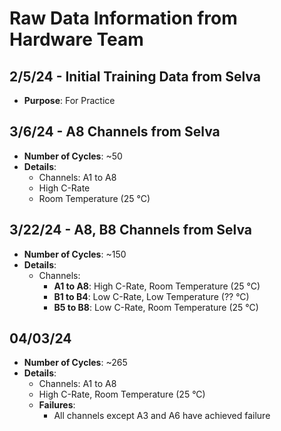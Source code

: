 # Raw Data Information from Hardware Team

## 2/5/24 - Initial Training Data from Selva
- **Purpose**: For Practice

## 3/6/24 - A8 Channels from Selva
- **Number of Cycles**: ~50
- **Details**:
  - Channels: A1 to A8
  - High C-Rate
  - Room Temperature (25 °C)

## 3/22/24 - A8, B8 Channels from Selva
- **Number of Cycles**: ~150
- **Details**:
  - Channels: 
    - **A1 to A8**: High C-Rate, Room Temperature (25 °C)
    - **B1 to B4**: Low C-Rate, Low Temperature (?? °C)
    - **B5 to B8**: Low C-Rate, Room Temperature (25 °C)

## 04/03/24
- **Number of Cycles**: ~265
- **Details**:
  - Channels: A1 to A8
  - High C-Rate, Room Temperature (25 °C)
  - **Failures**:
    - All channels except A3 and A6 have achieved failure
